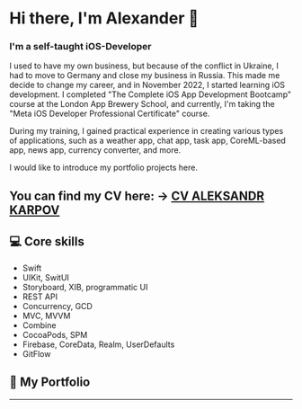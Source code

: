 # Hi there, I'm Alexander 👋

###  I'm a self-taught iOS-Developer

I used to have my own business, but because of the conflict in Ukraine, I had to move to Germany and close my business in Russia. This made me decide to change my career, and in November 2022, I started learning iOS development. I completed "The Complete iOS App Development Bootcamp" course at the London App Brewery School, and currently, I'm taking the "Meta iOS Developer Professional Certificate" course.

During my training, I gained practical experience in creating various types of applications, such as a weather app, chat app, task app, CoreML-based app, news app, currency converter, and more.

I would like to introduce my portfolio projects here.

## You can find my CV here: -> [CV ALEKSANDR KARPOV](https://github.com/papadoster/papadoster/files/CV_ALEKSANDR_KARPOV_IOS_DEVELOPER.pdf)

<p> </p>


## 💻 Core skills
- Swift
- UIKit, SwitUI
- Storyboard, XIB, programmatic UI
- REST API
- Concurrency, GCD
- MVC, MVVM
- Combine
- CocoaPods, SPM
- Firebase, CoreData, Realm, UserDefaults
- GitFlow
<p> </p>

## 💼 My Portfolio


---

